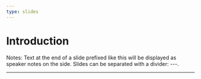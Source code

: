 ```yaml
---
type: slides
---
```


# Introduction

Notes: Text at the end of a slide prefixed like this will be displayed as
speaker notes on the side. Slides can be separated with a divider: ---.

---